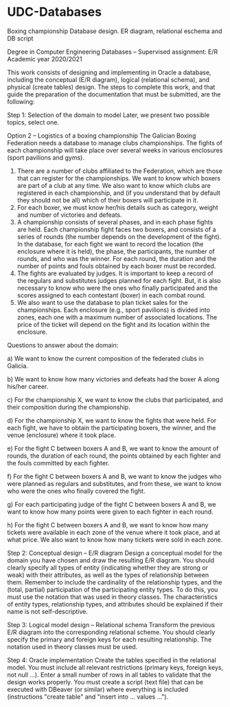 # UDC-Databases
Boxing championship Database design. ER diagram, relational eschema and DB script


Degree in Computer Engineering
Databases – Supervised assignment: E/R
Academic year 2020/2021

This work consists of designing and implementing in Oracle a database, including the conceptual (E/R diagram), logical (relational schema), and physical (create tables) design. The steps to complete this work, and that guide the preparation of the documentation that must be submitted, are the following:

Step 1: Selection of the domain to model
Later, we present two possible topics, select one.

  Option 2 – Logistics of a boxing championship
The Galician Boxing Federation needs a database to manage clubs championships. The fights of each championship will take place over several weeks in various enclosures (sport pavilions and gyms).
1. There are a number of clubs affiliated to the Federation, which are those that can register for the championships. We want to know which boxers are part of a club at any time. We also want to know which clubs are registered in each championship, and (if you understand that by default they should not be all) which of their boxers will participate in it.
2. For each boxer, we must know her/his details such as category, weight and number of victories and defeats.
3. A championship consists of several phases, and in each phase fights are held. Each championship fight faces two boxers, and consists of a series of rounds (the number depends on the development of the fight). In the database, for each fight we want to record the location (the enclosure where it is held), the phase, the participants, the number of rounds, and who was the winner. For each round, the duration and the number of points and fouls obtained by each boxer must be recorded.
4. The fights are evaluated by judges. It is important to keep a record of the regulars and substitutes judges planned for each fight. But, it is also necessary to know who were the ones who finally participated and the scores assigned to each contestant (boxer) in each combat round.
5. We also want to use the database to plan ticket sales for the championships. Each enclosure (e.g., sport pavilions) is divided into zones, each one with a maximum number of associated locations. The price of the ticket will depend on the fight and its location within the enclosure.

Questions to answer about the domain:

a) We want to know the current composition of the federated clubs in Galicia.

b) We want to know how many victories and defeats had the boxer A along his/her career.

c) For the championship X, we want to know the clubs that participated, and their composition during the championship.

d) For the championship X, we want to know the fights that were held. For each fight, we have to obtain the participating boxers, the winner, and the venue (enclosure) where it took place.

e) For the fight C between boxers A and B, we want to know the amount of rounds, the duration of each round, the points obtained by each fighter and the fouls committed by each fighter.

f) For the fight C between boxers A and B, we want to know the judges who were planned as regulars and substitutes, and from these, we want to know who were the ones who finally covered the fight.

g) For each participating judge of the fight C between boxers A and B, we want to know how many points were given to each fighter in each round.

h) For the fight C between boxers A and B, we want to know how many tickets were available in each zone of the venue where it took place, and at what price. We also want to know how many tickets were sold in each zone.

Step 2: Conceptual design – E/R diagram
Design a conceptual model for the domain you have chosen and draw the resulting E/R diagram. You should clearly specify all types of entity (indicating whether they are strong or weak) with their attributes, as well as the types of relationship between them. Remember to include the cardinality of the relationship types, and the (total, partial) participation of the participating entity types. To do this, you must use the notation that was used in theory classes. The characteristics of entity types, relationship types, and attributes should be explained if their name is not self-descriptive.

Step 3: Logical model design – Relational schema
Transform the previous E/R diagram into the corresponding relational scheme. You should clearly specify the primary and foreign keys for each resulting relationship. The notation used in theory classes must be used.

Step 4: Oracle implementation
Create the tables specified in the relational model. You must include all relevant restrictions (primary keys, foreign keys, not null ...). Enter a small number of rows in all tables to validate that the design works properly.
You must create a script (text file) that can be executed with DBeaver (or similar) where everything is included (instructions "create table" and "insert into ... values ...").
